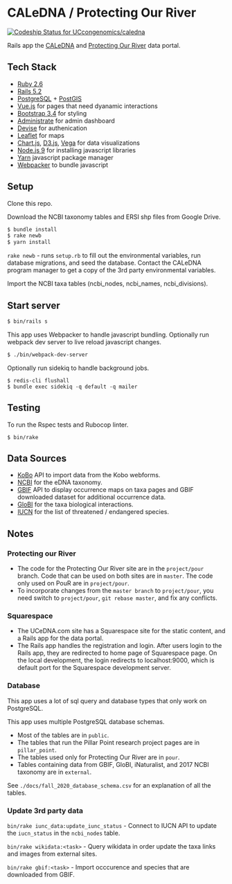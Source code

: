 # CALeDNA / Protecting Our River

[![Codeship Status for UCcongenomics/caledna](https://app.codeship.com/projects/9d8e7c50-8a26-0136-e0af-1ac6b3aaffd6/status?branch=master)](https://app.codeship.com/projects/303212)

Rails app the [CALeDNA](http://ucedna.com) and [Protecting Our River](https://www.protectingourriver.org) data portal.

## Tech Stack

- [Ruby 2.6](https://www.ruby-lang.org/en/)
- [Rails 5.2](http://rubyonrails.org)
- [PostgreSQL](https://www.postgresql.org) + [PostGIS](https://postgis.net)
- [Vue.js](https://vuejs.org) for pages that need dyanamic interactions
- [Bootstrap 3.4](https://getbootstrap.com) for styling
- [Administrate](https://github.com/thoughtbot/administrate) for admin dashboard
- [Devise](https://github.com/plataformatec/devise) for authenication
- [Leaflet](http://leafletjs.com) for maps
- [Chart.js](http://chartjs.org), [D3.js](https://d3js.org), [Vega](https://vega.github.io/vega/) for data visualizations
- [Node.js 9](https://nodejs.org/en/) for installing javascript libraries
- [Yarn](https://yarnpkg.com/en/) javascript package manager
- [Webpacker](https://github.com/rails/webpacker) to bundle javascript

## Setup

Clone this repo.

Download the NCBI taxonomy tables and ERSI shp files from Google Drive.

```bash
$ bundle install
$ rake newb
$ yarn install
```

`rake newb` - runs `setup.rb` to fill out the environmental variables, run
database migrations, and seed the database. Contact the CALeDNA program manager
to get a copy of the 3rd party environmental variables.

Import the NCBI taxa tables (ncbi_nodes, ncbi_names, ncbi_divisions).

## Start server

```bash
$ bin/rails s
```

This app uses Webpacker to handle javascript bundling. Optionally run webpack dev server to live reload javascript changes.

```bash
$ ./bin/webpack-dev-server
```

Optionally run sidekiq to handle background jobs.

```
$ redis-cli flushall
$ bundle exec sidekiq -q default -q mailer
```

## Testing

To run the Rspec tests and Rubocop linter.

```
$ bin/rake
```

## Data Sources

- [KoBo](http://www.kobotoolbox.org) API to import data from the Kobo webforms.
- [NCBI](https://www.ncbi.nlm.nih.gov/taxonomy) for the eDNA taxonomy.
- [GBIF](https://www.gbif.org) API to display occurrence maps on taxa pages and GBIF downloaded dataset for additional occurrence data.
- [GloBI](https://www.globalbioticinteractions.org) for the taxa biological interactions.
- [IUCN]() for the list of threatened / endangered species.

## Notes

### Protecting our River
- The code for the Protecting Our River site are in the `project/pour` branch. Code that can be used on both sites are in `master`. The code only used on PouR are in `project/pour`.
- To incorporate changes from the `master branch` to  `project/pour`, you need switch to `project/pour`, `git rebase master`, and fix any conflicts.

### Squarespace

- The UCeDNA.com site has a Squarespace site for the static content,
and a Rails app for the data portal.
- The Rails app handles the registration and login. After users login to the Rails app, they are redirected to home page of Squarespace page. On the local development, the login redirects to localhost:9000, which is default port for the Squarespace development server.

### Database

This app uses a lot of sql query and database types that only work on PostgreSQL.

This app uses multiple PostgreSQL database schemas.
- Most of the tables are in `public`.
- The tables that run the Pillar Point research project pages are in `pillar_point`.
- The tables used only for Protecting Our River are in `pour`.
- Tables containing data from GBIF, GloBI, iNaturalist, and 2017 NCBI taxonomy are in `external`.

See `./docs/fall_2020_database_schema.csv` for an explanation of all the tables.

### Update 3rd party data

`bin/rake iunc_data:update_iunc_status` - Connect to IUCN API to update the   `iucn_status` in the `ncbi_nodes` table.

`bin/rake wikidata:<task>` - Query wikidata in order update the taxa links and images from external sites.

`bin/rake gbif:<task>` - Import occcurence and species that are downloaded from GBIF.

